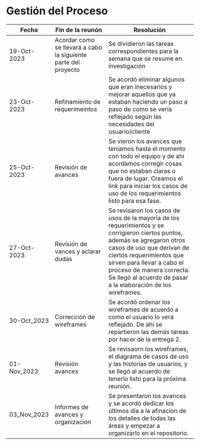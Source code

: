 # Gestión del Proceso

| Fecha| Fin de la reunón| Resolución|
| -------- | -------- | -------- |
| 19-Oct-2023   | Acordar como se llevará a cabo la siguiente parte del proyecto   | Se dividieron las tareas correspondientes para la semana que se resume en investigación |
| 23-Oct-2023 | Refinamiento de requerimeintos| Se acordó eliminar algunos que eran inecesarios y mejorar aquellos que ya estaban haciendo un paso a paso de como se vería reflejado según las necesidades del usuario/cliente |
| 25-Oct-2023| Revisión de avances | Se vieron los avances que teníamos hasta el momento con todo el equipo y de ahí acordamos corregir cosas que no estaban claras o fuera de lugar. Creamos el link para iniciar los casos de uso de los requerimientos listo para esa fase. |
| 27-Oct-2023     | Revisión de vances y aclarar dudas  | Se revisaron los casos de usos de la mayoría de los requerimientos y se corrigieron ciertos puntos, además se agregaron otros casos de uso que derivan de ciertos requerimientos que sirven para llevar a cabo el proceso de manera correcta. Se llegó al acuerdo de pasar a la elaboración de los wireframes.|
| 30-Oct_2023| Corrección de wireframes | Se acordó ordenar los wireframes de acuerdo a como el usuario lo verá reflejado. De ahí se repartieron las demás tareas por hacer de la entrega 2. |
| 01-Nov_2023 | Revisión avances| Se revisaorn los wireframes, el diagrama de casos de uso y las historias de usuarios, y se llegó al acuerdo de tenerlo listo para la próxima reunión. |
| 03_Nov_2023   | Informes de avances y organización   | Se presentaron los avances y se acordó dedicar los últimos día a la afinacion de los detalles de todas las áreas y empezar a organizarlo en el repositorio.    |
